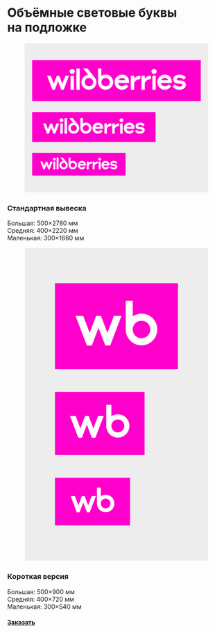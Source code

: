 # Объёмные световые буквы на подложке

<div align="left"><figure><img src="../../.gitbook/assets/01_viveska_na_podlojke_long.svg" alt=""><figcaption></figcaption></figure></div>

### Стандартная вывеска

Большая: 500×2780 мм \
Средняя: 400×2220 мм \
Маленькая: 300×1660 мм





<div align="left"><figure><img src="../../.gitbook/assets/01_viveska_na_podlojke_short.svg" alt=""><figcaption></figcaption></figure></div>

### Короткая версия

Большая: 500×900 мм \
Средняя: 400×720 мм \
Маленькая: 300×540 мм

#### [Заказать](https://www.wildberries.ru/)
